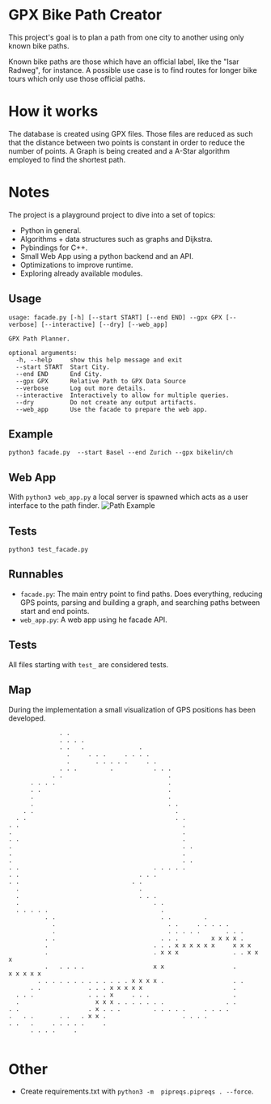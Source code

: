 # GPX Bike Path Creator
This project's goal is to plan a path from one city to another using only known bike paths.

Known bike paths are those which have an official label, like the "Isar Radweg", for instance.
A possible use case is to find routes for longer bike tours which only use those official paths.

# How it works
The database is created using GPX files. Those files are reduced as such that the distance between two points is constant in order to reduce the number of points. A Graph is being created and a A-Star algorithm employed to find the shortest path.

# Notes
The project is a playground project to dive into a set of topics:
* Python in general.
* Algorithms + data structures such as graphs and Dijkstra.
* Pybindings for C++.
* Small Web App using a python backend and an API.
* Optimizations to improve runtime.
* Exploring already available modules.

## Usage
```
usage: facade.py [-h] [--start START] [--end END] --gpx GPX [--verbose] [--interactive] [--dry] [--web_app]

GPX Path Planner.

optional arguments:
  -h, --help     show this help message and exit
  --start START  Start City.
  --end END      End City.
  --gpx GPX      Relative Path to GPX Data Source
  --verbose      Log out more details.
  --interactive  Interactively to allow for multiple queries.
  --dry          Do not create any output artifacts.
  --web_app      Use the facade to prepare the web app.
```

## Example
```
python3 facade.py  --start Basel --end Zurich --gpx bikelin/ch
```

## Web App
With `python3 web_app.py` a local server is spawned which acts as a user interface to the path finder.
![Path Example](img/web.png)

## Tests
```
python3 test_facade.py
```

## Runnables
* `facade.py`: The main entry point to find paths. Does everything, reducing GPS points, parsing and building a graph, and searching paths between start and end points.
* `web_app.py`: A web app using he facade API.

## Tests
All files starting with `test_` are considered tests.

## Map
During the implementation a small visualization of GPS positions has been developed.
```
              . .
              . . . .
              . .   .               .
                .     . . .     . . . .
                .       . . . . .     . .
              . . .         .           . . .
            . .                             .
      . . . .                               .
      . .                                   .
      .                                     .
      .                                     . .
    . .                                       .
  . .                                         . .
. .                                             .
.                                               .
. .                                             .
.                                               . .
.                                               .
.                                               . .
. .                                     . . . . .
. .                                 . . .
. .                               . .
  .                                 .
  .                                 . . .
  .                                     . .
  . . . . .                               .
          . .                             . .         .
            .                               . .     . . . . .
            .                               . . . . .       . . .
          . .                             . . .         x x x x .
          .                             . . . x x x x x x     x x x
          .                             . x x x               . . x x x
          .   . . . .                   x x                   .       x x x x x
        . . . . . . . . . . . . . x x x x .                   . .
      . .             . . . x x x x x                         .
  . . .               . . . x     . . .                       .
  .                     x x x . . . . . . .                 . .
. .                   . x . . .         . . . . .     . . . .
.   . .       . .   . x x .                     . . . .
. .   .     . . . . .     .
      . . . .     .


```

# Other
* Create requirements.txt with `python3 -m  pipreqs.pipreqs . --force`.
